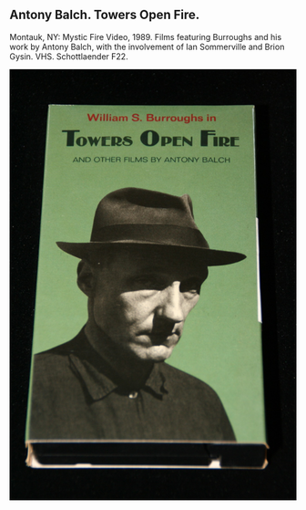 ## Antony Balch. Towers Open Fire.

Montauk, NY: Mystic Fire Video, 1989. Films featuring Burroughs and his work by Antony Balch, with the involvement of Ian Sommerville and Brion Gysin. VHS. Schottlaender F22.

![Towers Open Fire](../assets/images/towers-open-fire-1.jpg)
